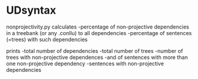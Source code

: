# UDsyntax
nonprojectivity.py
calculates 
-percentage of non-projective dependencies in a treebank (or any .conllu) to all dependencies
-percentage of sentences (=trees) with such dependencies 

prints
-total number of dependencies
-total number of trees
-number of trees with non-projective dependences
-and of sentences with more than one non-projective dependency
-sentences with non-projective dependencies


